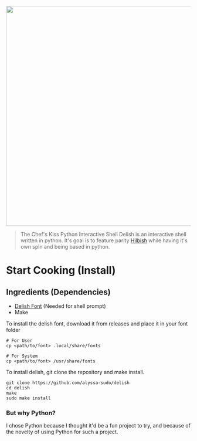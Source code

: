 <img src="https://github.com/alyssa-sudo/delish/assets/83582297/e7e1086a-1d2b-46b2-af26-41adcbe41b65" width="600">

> The Chef's Kiss Python Interactive Shell
Delish is an interactive shell written in python. It's goal is to feature parity [Hilbish](https://github.com/Rosettea/Hilbish) while having it's own spin and being based in python.

# Start Cooking (Install)

## Ingredients (Dependencies)
- [Delish Font](https://github.com/alyssa-sudo/delish/releases/tag/font) (Needed for shell prompt)
- Make

To install the delish font, download it from releases and place it in your font folder
```
# For User
cp <path/to/font> .local/share/fonts

# For System
cp <path/to/font> /usr/share/fonts
```

To install delish, git clone the repository and make install.
```
git clone https://github.com/alyssa-sudo/delish
cd delish
make
sudo make install
```


### But why Python?
I chose Python because I thought it'd be a fun project to try, and because of the novelty of using Python for such a project.


